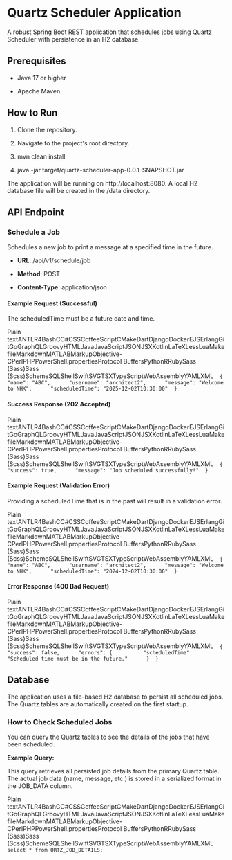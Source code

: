 Quartz Scheduler Application
============================

A robust Spring Boot REST application that schedules jobs using Quartz Scheduler with persistence in an H2 database.

Prerequisites
-------------

*   Java 17 or higher
    
*   Apache Maven
    

How to Run
----------

1.  Clone the repository.
    
2.  Navigate to the project's root directory.
    
3.  mvn clean install
    
4.  java -jar target/quartz-scheduler-app-0.0.1-SNAPSHOT.jar
    

The application will be running on http://localhost:8080. A local H2 database file will be created in the /data directory.

API Endpoint
------------

### Schedule a Job

Schedules a new job to print a message at a specified time in the future.

*   **URL**: /api/v1/schedule/job
    
*   **Method**: POST
    
*   **Content-Type**: application/json
    

#### Example Request (Successful)

The scheduledTime must be a future date and time.

Plain textANTLR4BashCC#CSSCoffeeScriptCMakeDartDjangoDockerEJSErlangGitGoGraphQLGroovyHTMLJavaJavaScriptJSONJSXKotlinLaTeXLessLuaMakefileMarkdownMATLABMarkupObjective-CPerlPHPPowerShell.propertiesProtocol BuffersPythonRRubySass (Sass)Sass (Scss)SchemeSQLShellSwiftSVGTSXTypeScriptWebAssemblyYAMLXML`   {      "name": "ABC",      "username": "architect2",      "message": "Welcome to NHK",      "scheduledTime": "2025-12-02T10:30:00"  }   `

#### Success Response (202 Accepted)

Plain textANTLR4BashCC#CSSCoffeeScriptCMakeDartDjangoDockerEJSErlangGitGoGraphQLGroovyHTMLJavaJavaScriptJSONJSXKotlinLaTeXLessLuaMakefileMarkdownMATLABMarkupObjective-CPerlPHPPowerShell.propertiesProtocol BuffersPythonRRubySass (Sass)Sass (Scss)SchemeSQLShellSwiftSVGTSXTypeScriptWebAssemblyYAMLXML`   {      "success": true,      "message": "Job scheduled successfully!"  }   `

#### Example Request (Validation Error)

Providing a scheduledTime that is in the past will result in a validation error.

Plain textANTLR4BashCC#CSSCoffeeScriptCMakeDartDjangoDockerEJSErlangGitGoGraphQLGroovyHTMLJavaJavaScriptJSONJSXKotlinLaTeXLessLuaMakefileMarkdownMATLABMarkupObjective-CPerlPHPPowerShell.propertiesProtocol BuffersPythonRRubySass (Sass)Sass (Scss)SchemeSQLShellSwiftSVGTSXTypeScriptWebAssemblyYAMLXML`   {      "name": "ABC",      "username": "architect2",      "message": "Welcome to NHK",      "scheduledTime": "2024-12-02T10:30:00"  }   `

#### Error Response (400 Bad Request)

Plain textANTLR4BashCC#CSSCoffeeScriptCMakeDartDjangoDockerEJSErlangGitGoGraphQLGroovyHTMLJavaJavaScriptJSONJSXKotlinLaTeXLessLuaMakefileMarkdownMATLABMarkupObjective-CPerlPHPPowerShell.propertiesProtocol BuffersPythonRRubySass (Sass)Sass (Scss)SchemeSQLShellSwiftSVGTSXTypeScriptWebAssemblyYAMLXML`   {      "success": false,      "errors": {          "scheduledTime": "Scheduled time must be in the future."      }  }   `

Database
--------

The application uses a file-based H2 database to persist all scheduled jobs. The Quartz tables are automatically created on the first startup.

### How to Check Scheduled Jobs

You can query the Quartz tables to see the details of the jobs that have been scheduled.

**Example Query:**

This query retrieves all persisted job details from the primary Quartz table. The actual job data (name, message, etc.) is stored in a serialized format in the JOB\_DATA column.

Plain textANTLR4BashCC#CSSCoffeeScriptCMakeDartDjangoDockerEJSErlangGitGoGraphQLGroovyHTMLJavaJavaScriptJSONJSXKotlinLaTeXLessLuaMakefileMarkdownMATLABMarkupObjective-CPerlPHPPowerShell.propertiesProtocol BuffersPythonRRubySass (Sass)Sass (Scss)SchemeSQLShellSwiftSVGTSXTypeScriptWebAssemblyYAMLXML`   select * from QRTZ_JOB_DETAILS;   `
